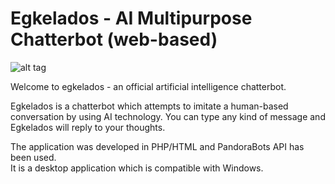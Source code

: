 # Egkelados - AI Multipurpose Chatterbot (web-based)

![alt tag](https://raw.githubusercontent.com/Softdonkey/egkelados/master/www/68747470733a2f2f7331312e706f7374696d672e63632f3831707a306e3671622f636f6e766f2e706e67.png)

Welcome to egkelados - an official artificial intelligence chatterbot.

Egkelados is a chatterbot which attempts to imitate a human-based conversation by using AI technology.
You can type any kind of message and Egkelados will reply to your thoughts.

The application was developed in PHP/HTML and PandoraBots API has been used.<Br>
It is a desktop application which is compatible with Windows.
